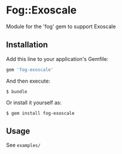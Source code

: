 # Fog::Exoscale

Module for the 'fog' gem to support Exoscale

## Installation

Add this line to your application's Gemfile:

```ruby
gem 'fog-exoscale'
```

And then execute:

    $ bundle

Or install it yourself as:

    $ gem install fog-exoscale

## Usage

See `examples/`

